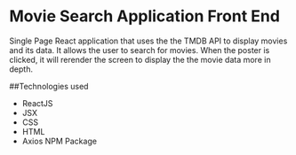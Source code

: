 # Movie Search Application Front End
Single Page React application that uses the the TMDB API to display movies and its data. It allows the user to search for movies. When the poster is clicked, it will rerender the screen to display the the movie data more in depth.

##Technologies used
- ReactJS
- JSX
- CSS
- HTML
- Axios NPM Package

